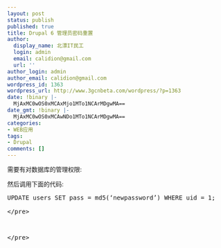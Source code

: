 ```yaml
---
layout: post
status: publish
published: true
title: Drupal 6 管理员密码重置
author:
  display_name: 北漂IT民工
  login: admin
  email: calidion@gmail.com
  url: ''
author_login: admin
author_email: calidion@gmail.com
wordpress_id: 1363
wordpress_url: http://www.3gcnbeta.com/wordpress/?p=1363
date: !binary |-
  MjAxMC0wOS0xMCAxMjo1MTo1NCArMDgwMA==
date_gmt: !binary |-
  MjAxMC0wOS0xMCAwNDo1MTo1NCArMDgwMA==
categories:
- WEB应用
tags:
- Drupal
comments: []
---
```

<p>需要有对数据库的管理权限:</p>
<p>然后调用下面的代码:</p>
<pre class=&rdquo;code&rdquo; name=&rdquo;sql&rdquo;>
UPDATE users SET pass = md5(&lsquo;newpassword&rsquo;) WHERE uid = 1;<br />
<&#47;pre></p>
<p><&#47;pre></p>
